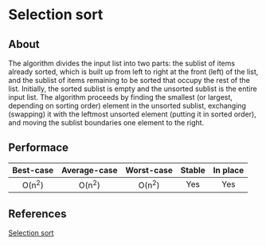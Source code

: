 # Selection sort

## About
The algorithm divides the input list into two parts: the sublist of items already sorted, which is built up from left to right at the front (left) of the list, and the sublist of items remaining to be sorted that occupy the rest of the list. Initially, the sorted sublist is empty and the unsorted sublist is the entire input list. The algorithm proceeds by finding the smallest (or largest, depending on sorting order) element in the unsorted sublist, exchanging (swapping) it with the leftmost unsorted element (putting it in sorted order), and moving the sublist boundaries one element to the right.


## Performace
| Best-case                  | Average-case               | Worst-case                 | Stable                     | In place                   |
| :------------------------: | :------------------------: | :------------------------: | :------------------------: | :------------------------: |
| O(n<sup>2</sup>)           | O(n<sup>2</sup>)           | O(n<sup>2</sup>)           | Yes                        | Yes                        |


## References
[Selection sort](https://en.wikipedia.org/w/index.php?title=Selection_sort&oldid=892717001)